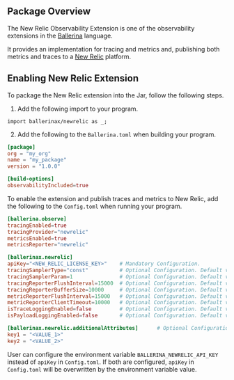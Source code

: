 ## Package Overview

The New Relic Observability Extension is one of the observability extensions in the <a target="_blank" href="https://ballerina.io/">Ballerina</a> language.

It provides an implementation for tracing and metrics and, publishing both metrics and traces to a <a target="_blank" href="https://newrelic.com/">New Relic</a> platform.

## Enabling New Relic Extension

To package the New Relic extension into the Jar, follow the following steps.
1. Add the following import to your program.
```ballerina
import ballerinax/newrelic as _;
```

2. Add the following to the `Ballerina.toml` when building your program.
```toml
[package]
org = "my_org"
name = "my_package"
version = "1.0.0"

[build-options]
observabilityIncluded=true
```

To enable the extension and publish traces and metrics to New Relic, add the following to the `Config.toml` when running your program.
```toml
[ballerina.observe]
tracingEnabled=true
tracingProvider="newrelic"
metricsEnabled=true
metricsReporter="newrelic"

[ballerinax.newrelic]
apiKey="<NEW_RELIC_LICENSE_KEY>"    # Mandatory Configuration.
tracingSamplerType="const"          # Optional Configuration. Default value is 'const'
tracingSamplerParam=1               # Optional Configuration. Default value is 1
tracingReporterFlushInterval=15000  # Optional Configuration. Default value is 15000 milliseconds
tracingReporterBufferSize=10000     # Optional Configuration. Default value is 10000
metricReporterFlushInterval=15000   # Optional Configuration. Default value is 15000 milliseconds
metricReporterClientTimeout=10000   # Optional Configuration. Default value is 10000 milliseconds
isTraceLoggingEnabled=false         # Optional Configuration. Default value is false
isPayloadLoggingEnabled=false       # Optional Configuration. Default value is false

[ballerinax.newrelic.additionalAttributes]      # Optional Configuration. Add custom attributes (key & value pair) to metrics
key1 = "<VALUE_1>"
key2 = "<VALUE_2>"
```
User can configure the environment variable `BALLERINA_NEWRELIC_API_KEY` instead of `apiKey` in `Config.toml`.
If both are configured, `apiKey` in `Config.toml` will be overwritten by the environment variable value.
